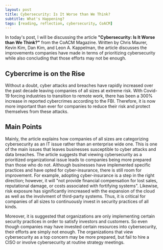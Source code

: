 ```yaml
---
layout: post
title: Cybersecurity: Is It Worse than We Think?
subtitle: What's Happening?
tags: [reading, reflection, cybersecurity, CoACM]
---
```



In today's post, I will be discussing the article **"Cybersecurity: Is It Worse than We Think?"** from the CoACM Magazine. Written by Chris Maurer, Kevin Kim, Dan Kim, and Leon A. Kappelman, the article discusses the improvements companies have made in terms of prioritizing cybersecurity while also concluding that those efforts may not be enough. 

## Cybercrime is on the Rise
Without a doubt, cyber attacks and breaches have rapidly increased over the past decade leaving companies of all sizes at extreme risk. With Covid-19 forcing industries to transition to remote work, there has been a 300% increase in reported cybercrimes according to the FBI. Therefore, it is now more important than ever for companies to reduce their risk and protect themselves from these attacks. 

## Main Points
Mainly, the article explains how companies of all sizes are categorizing cybersecurity as an IT issue rather than an enterprise wide one. This is one of the main issues that leaves businesses susceptible to cyber attacks and data breaches. The article suggests that viewing cybersecurity as a prioritized organizational issue leads to companies being more prepared than those who do not. Although businesses have implemented specific practices and have opted for cyber-insurance, there is still room for improvement. For example, adopting cyber-insurance is a step in the right direction; however, it will "not provide financial compensation for lost sales, reputational damage, or costs associated with fortifying systems". Likewise, risk exposure has significantly inncreased with the expansion of the cloud as well as the involvment of third-party systems. Thus, it is critical for companies of all sizes to continuously invest in security practices of all kinds.

Moreover, it is suggested that organizations are only implementing certain security practices in order to satisfy investors and customers. So even though companies may have invested certain resources into cybersecurity, their efforts are simply not enough. The organizations that view cybersecurity as a top concern may be more prepared, but fail to hire a CISO or involve cybersecurity at routine strategy meetings.


